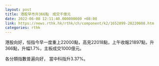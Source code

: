 ```yaml
---
layout: post
title: 港股早市升366點　成交千億元
date: 2022-06-08 12:11:40.000000000 +08:00
link: https://news.rthk.hk/rthk/ch/component/k2/1652099-20220608.htm
categories: rthk
---
```


港股向好，恒指今早一度重上22000點，高見22018點，上午收報21897點，升366點，升幅1.7%，主板成交1000億元。

各分類指數普遍向好， 當中科指升3.37%。
